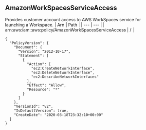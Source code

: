 
## AmazonWorkSpacesServiceAccess
Provides customer account access to AWS WorkSpaces service for launching a Workspace.
| Arn | Path |
| --- | --- |
| arn:aws:iam::aws:policy/AmazonWorkSpacesServiceAccess | / |
```
{
  "PolicyVersion": {
    "Document": {
      "Version": "2012-10-17",
      "Statement": [
        {
          "Action": [
            "ec2:CreateNetworkInterface",
            "ec2:DeleteNetworkInterface",
            "ec2:DescribeNetworkInterfaces"
          ],
          "Effect": "Allow",
          "Resource": "*"
        }
      ]
    },
    "VersionId": "v2",
    "IsDefaultVersion": true,
    "CreateDate": "2020-03-18T23:32:10+00:00"
  }
}
```
